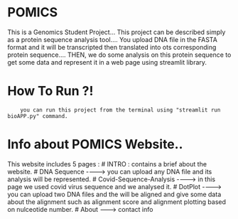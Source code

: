 # POMICS
 This is a Genomics Student Project...
 This project can be described simply as a protein sequence analysis tool....
 You upload DNA file in the FASTA format and it will be transcripted then translated into ots corresponding protein sequence....
 THEN, we do some analysis on this protein sequence to get some data and represent it in a web page using streamlit library.
 
	
	
	
 
 # How To Run ?!
 		you can run this project from the terminal using "streamlit run bioAPP.py" command.
			




# Info about POMICS Website..

This website includes 5 pages :
        # INTRO : contains a brief about the website.
        # DNA Sequence ----> you can upload any DNA file and its analysis will be represented.
        # Covid-Sequence-Analysis ----> in this page we used covid virus sequence and we analysed it.
        # DotPlot ----> you can upload two DNA files and the will be aligned and give some data about the alignment such as alignment score and alignment plotting based on nulceotide number.
        # About ---> contact info

			
		
